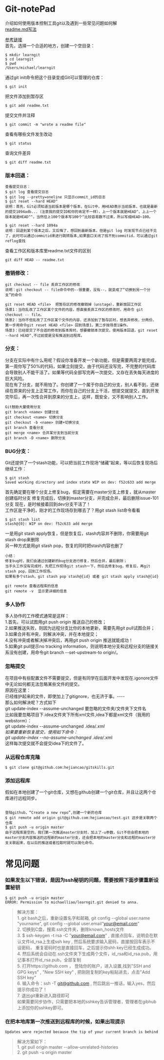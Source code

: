 # Git-notePad
介绍如何使用版本控制工具git以及遇到一些常见问题如何解<br>
[readme.md写法](https://blog.csdn.net/htwhtw123/article/details/77069581)

[参考链接](https://www.liaoxuefeng.com/wiki/0013739516305929606dd18361248578c67b8067c8c017b000)<br>
首先，选择一个合适的地方，创建一个空目录：<br/>
```
$ mkdir learngit
$ cd learngit
$ pwd
/Users/michael/learngit
```
通过git init命令把这个目录变成Git可以管理的仓库：<br>
```
$ git init
```
把文件添加到暂存区<br>
```
$ git add readme.txt 
```
提交文件并注释
```
$ git commit -m "wrote a readme file" 
```
查看有哪些文件发生改动
```
$ git status 
```
查询文件差异
```
$ git diff readme.txt 
```
### 版本回退：
```
查看提交日志：
$ git log 查看提交日志
$ git log --pretty=oneline 只显示commit_id的日志
$ git reset --hard HEAD^
说明：首先，Git必须知道当前版本是哪个版本，在Git中，用HEAD表示当前版本，也就是最新的提交1094adb...（注意我的提交ID和你的肯定不一样），上一个版本就是HEAD^，上上一个版本就是HEAD^^，当然往上100个版本写100个^比较容易数不过来，所以写成HEAD~100。

$ git reset --hard 1094a
说明：回退到某个版本之后，又后悔了，想回到最新版本，但是git log 时发现节点已经不见了，此时可以通过commitid来进行跳转版本,如果窗口关闭了找不到commitid，可以通过git reflog查找
```

查看工作区和版本库里readme.txt文件的区别
```
git diff HEAD -- readme.txt
```

### 撤销修改：
```
git checkout -- file 丢弃工作区的修改
说明：git checkout -- file命令中的--很重要，没有--，就变成了“切换到另一个分支”的命令

git reset HEAD <file>  把暂存区的修改撤销掉（unstage），重新放回工作区
场景1：当你乱改了工作区某个文件的内容，想直接丢弃工作区的修改时，用命令 git checkout -- file。
场景2：当你不但乱改了工作区某个文件的内容，还添加到了暂存区时，想丢弃修改，分两份，第一步用命令git reset HEAD <file> 回到场景1，第二步按场景1操作。
场景3：已经提交了不合适的修改到版本库时，想要撤销本次提交，使用版本回退，git reset --hard HEAD^,不过前提是没有推送到远程库。
```

### 分支：
分支在实际中有什么用呢？假设你准备开发一个新功能，但是需要两周才能完成，第一周你写了50%的代码，如果立刻提交，由于代码还没写完，不完整的代码库会导致别人不能干活了。如果等代码全部写完再一次提交，又存在丢失每天进度的巨大风险。<br>
现在有了分支，就不用怕了。你创建了一个属于你自己的分支，别人看不到，还继续在原来的分支上正常工作，而你在自己的分支上干活，想提交就提交，直到开发完毕后，再一次性合并到原来的分支上，这样，既安全，又不影响别人工作。<br>
```
Git鼓励大量使用分支
git branch <name> 创建分支
git checkout <name> 切换分支
git checkout -b <name> 创建+切换分支
git branch 查看分支
git merge <name> 合并某分支到当前分支
git branch -D <name> 删除分支
```

### BUG分支：
Git还提供了一个stash功能，可以把当前工作现场“储藏”起来，等以后恢复现场后继续工作：<br>
```
$ git stash
Saved working directory and index state WIP on dev: f52c633 add merge
```
首先确定要在哪个分支上修复bug，假定需要在master分支上修复，就从master创建临时分支
修复完成后，切换到master分支，并完成合并，最后删除issue-101分支
现在，是时候接着回到dev分支干活了！<br>
工作区是干净的，刚才的工作现场存到哪去了？用git stash list命令看看
```
$ git stash list
stash@{0}: WIP on dev: f52c633 add merge
```
一是用git stash apply恢复，但是恢复后，stash内容并不删除，你需要用git stash drop来删除<br>
另一种方式是用git stash pop，恢复的同时把stash内容也删了<br>
```
小结：
修复bug时，我们会通过创建新的bug分支进行修复，然后合并，最后删除；
当手头工作没有完成时，先把工作现场git stash一下，然后去修复bug，修复后，再git stash pop，回到工作现场。
如果有多个stash，git stash pop stash@{id} 或者 git stash apply stash@{id}
```

```
git remote 查看远程库的信息
git remote -v  显示更详细的信息
```

### 多人协作
多人协作的工作模式通常是这样：<br>
1.首先，可以试图用git push origin <branch-name>推送自己的修改；<br>
2.如果推送失败，则因为远程分支比你的本地更新，需要先用git pull试图合并；<br>
3.如果合并有冲突，则解决冲突，并在本地提交；<br>
4.没有冲突或者解决掉冲突后，再用git push origin <branch-name>推送就能成功！<br>
5.如果git pull提示no tracking information，则说明本地分支和远程分支的链接关系没有创建，用命令git branch --set-upstream-to <branch-name> origin/<branch-name>。
  
### 忽略提交
在项目中有些配置文件不需要提交，但是有同学在后面开发中发现在.igonore文件中无论如何都无法忽略某些文件的提交。<br>
原因在这里：<br>
已经维护起来的文件，即使加上了gitignore，也无济于事。----<br>
那么如何解决呢？方式如下<br>
git update-index --assume-unchanged   要忽略的文件夹/文件夹下文件名<br>
比如我要忽略项目下.idea文件夹下所有xml文件,idea下都是xml文件（我用的webstorm）：<br>
git update-index --assume-unchanged   .idea/*.xml<br>
如果要重新恢复提交，使用如下命令：<br>
git update-index --no-assume-unchanged   .idea/*.xml<br>
这样每次提交就不会提交idea下的文件了。<br>



### 从远程仓库克隆
```
$ git clone git@github.com:hejiancao/gitskills.git
```

### 添加远程库
假如在本地创建了一个git仓库，又想在github创建一个git仓库，并且让这两个仓库进行远程同步。
```

登陆github，“Create a new repo”,创建一个新的仓库
$ git remote add origin git@github.com:hejiancao/test.git 这步是关联两个仓库
$ git push -u origin master
由于远程库是空的，我们第一次推送master分支时，加上了-u参数，Git不但会把本地的master分支内容推送的远程新的master分支，还会把本地的master分支和远程的master分支关联起来，在以后的推送或者拉取时就可以简化命令。
```


# 常见问题
### 如果发生以下错误，是因为ssh秘钥的问题，需要按照下面步骤重新设置秘钥
```
$ git push -u origin master
ERROR: Permission to michaelliao/learngit.git denied to anna.
```
>解决方案：<br>
	1. git bash之后，重新设置名字和邮箱, git config --global user.name "yourname", git config --global user.email“your@email.com"<br>
	2. 切换到C盘，搜索.ssh文件夹，删除known_hosts文件<br>
	3. $ ssh-keygen -t rsa -C "your@email.com" , 直接点回车，说明会在默认文件id_rsa上生成ssh key , 然后系统要求输入密码，直接按回车表示不设密码， 重复密码时也是直接回车，之后提示你shh key已经生成成功。<br>
	4. 然后系统会自动在.ssh文件夹下生成两个文件，id_rsa和id_rsa.pub，用记事本打开id_rsa.pub，全部复制<br>
	5. 打开https://github.com ， 登陆你的账户，进入设置,找到"SSH and GPG keys" ,  "New SSH key" ,  把刚刚复制的key粘贴进去，点击"Add SSH key"<br>
	6. 输入命令：ssh -T git@github.com , 然后跳出一推话，输入yes，然后提示你成功了！<br>
	7. 退出git重新进入路径即可<br>
如果需要同步协作，只需要把本地的sshkey告诉管理者，管理者在gibhub上添加你的sshkey即可。<br>

### 在把本地库第一次推送到远程库的时候，如果出现提示
```
Updates were rejected because the tip of your current branch is behind
```
>解决方案如下：<br>
	1. git pull origin master --allow-unrelated-histories<br>
	2. git push -u origin master<br>





















